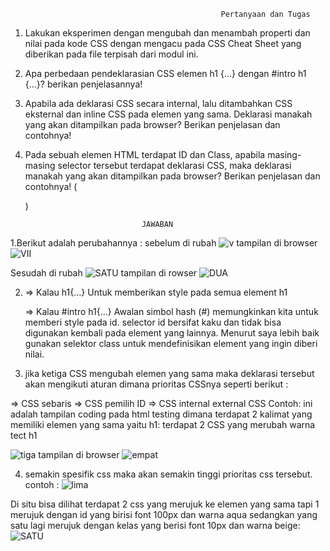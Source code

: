                                                    Pertanyaan dan Tugas
1. Lakukan eksperimen dengan mengubah dan menambah properti dan nilai pada kode CSS dengan mengacu pada CSS Cheat Sheet yang diberikan pada file terpisah dari modul ini.
2. Apa perbedaan pendeklarasian CSS elemen h1 {...} dengan #intro h1 {...}? berikan penjelasannya!
3. Apabila ada deklarasi CSS secara internal, lalu ditambahkan CSS eksternal dan inline CSS pada elemen yang sama. Deklarasi manakah yang akan ditampilkan pada browser? Berikan penjelasan dan contohnya!
4. Pada sebuah elemen HTML terdapat ID dan Class, apabila masing-masing selector tersebut terdapat deklarasi CSS, maka deklarasi manakah yang akan ditampilkan pada browser? Berikan penjelasan dan contohnya! ( <p id="paragraf-1" class="text-paragraf"> )
  
                                 JAWABAN
  
1.Berikut adalah perubahannya :
  sebelum di rubah
  ![v](https://user-images.githubusercontent.com/101801920/160067699-830f9551-1258-4d03-bed7-d73464485794.PNG)
  tampilan di browser
![VII](https://user-images.githubusercontent.com/101801920/160067710-d43f8229-493f-4441-84c5-ca50e0468891.PNG)

  Sesudah di rubah
  ![SATU](https://user-images.githubusercontent.com/101801920/160067227-1bed22c9-f363-4c98-bec1-a6c151ed0cd1.PNG)
  tampilan di rowser
  ![DUA](https://user-images.githubusercontent.com/101801920/160067460-ec563c7f-c771-48b1-b051-4372076a0d5a.PNG)
  
2. => Kalau h1{...} Untuk memberikan style pada semua element h1

   => Kalau #intro h1{...} Awalan simbol hash (#) memungkinkan kita untuk memberi style pada id. selector id bersifat kaku dan tidak bisa digunakan kembali pada element yang lainnya. Menurut saya lebih baik gunakan selektor class untuk mendefinisikan element yang ingin diberi nilai.
  
 3. jika ketiga CSS mengubah elemen yang sama maka deklarasi tersebut akan mengikuti aturan dimana prioritas CSSnya seperti berikut :

 => CSS sebaris
 => CSS pemilih ID
 => CSS internal
external CSS Contoh: ini adalah tampilan coding pada html testing dimana terdapat 2 kalimat yang memiliki elemen yang sama yaitu h1:
terdapat 2 CSS yang merubah warna tect h1

![tiga](https://user-images.githubusercontent.com/101801920/160069429-ded20cb6-bb4f-4db1-a57a-72890ff5556a.PNG)
    tampilan di browser
 ![empat](https://user-images.githubusercontent.com/101801920/160069418-133004e2-470c-4e54-8650-1db1f05b6ada.PNG)
  
 4. semakin spesifik css maka akan semakin tinggi prioritas css tersebut. contoh :
![lima](https://user-images.githubusercontent.com/101801920/160070309-bdf69c76-939b-4371-b75e-70fee77ce9df.PNG)

 Di situ bisa dilihat terdapat 2 css yang merujuk ke elemen yang sama tapi 1 merujuk dengan id yang birisi font 100px dan warna aqua sedangkan yang satu lagi merujuk dengan kelas yang berisi font 10px dan warna beige:
  ![SATU](https://user-images.githubusercontent.com/101801920/160070366-37fc1a5d-a0ff-4370-9968-0d00f069d465.PNG)






  
